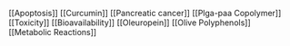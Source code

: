 [[Apoptosis]]
[[Curcumin]]
[[Pancreatic cancer]]
[[Plga-paa Copolymer]]
[[Toxicity]]
[[Bioavailability]]
[[Oleuropein]]
[[Olive Polyphenols]]
[[Metabolic Reactions]]
